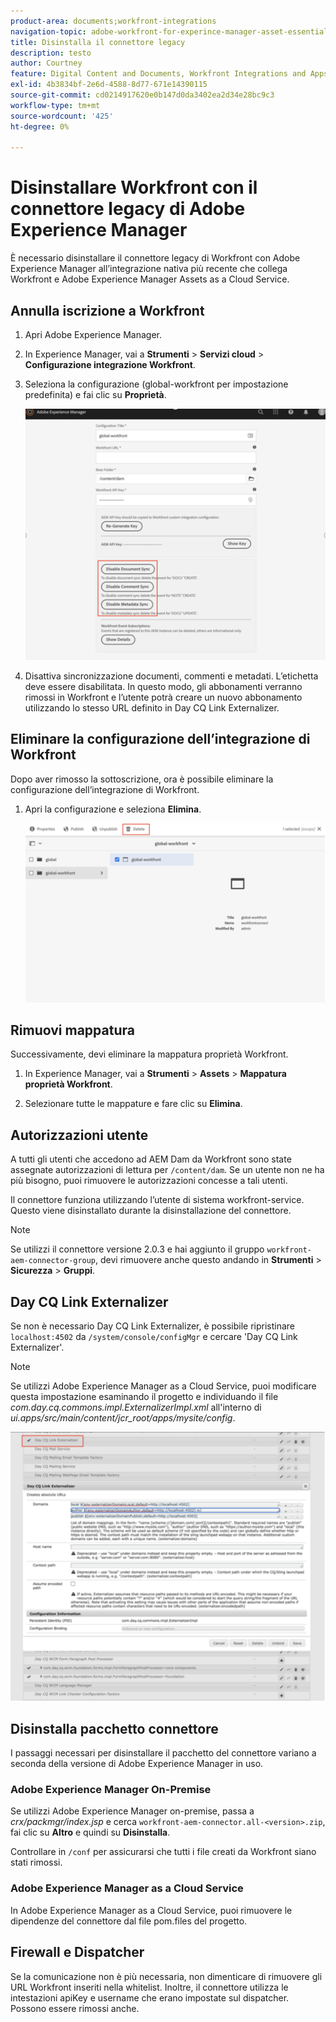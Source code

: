 ```yaml
---
product-area: documents;workfront-integrations
navigation-topic: adobe-workfront-for-experince-manager-asset-essentials
title: Disinstalla il connettore legacy
description: testo
author: Courtney
feature: Digital Content and Documents, Workfront Integrations and Apps
exl-id: 4b3834bf-2e6d-4588-8d77-671e14390115
source-git-commit: cd0214917620e0b147d0da3402ea2d34e28bc9c3
workflow-type: tm+mt
source-wordcount: '425'
ht-degree: 0%

---
```


# Disinstallare Workfront con il connettore legacy di Adobe Experience Manager

È necessario disinstallare il connettore legacy di Workfront con Adobe Experience Manager all’integrazione nativa più recente che collega Workfront e Adobe Experience Manager Assets as a Cloud Service.

## Annulla iscrizione a Workfront

1. Apri Adobe Experience Manager.
1. In Experience Manager, vai a **Strumenti** > **Servizi cloud** > **Configurazione integrazione Workfront**.
1. Seleziona la configurazione (global-workfront per impostazione predefinita) e fai clic su **Proprietà**.

   ![annulla abbonamento a workfront](assets/unsubscribe-from-workfront.png)

1. Disattiva sincronizzazione documenti, commenti e metadati. L’etichetta deve essere disabilitata.
In questo modo, gli abbonamenti verranno rimossi in Workfront e l’utente potrà creare un nuovo abbonamento utilizzando lo stesso URL definito in Day CQ Link Externalizer.

## Eliminare la configurazione dell’integrazione di Workfront

Dopo aver rimosso la sottoscrizione, ora è possibile eliminare la configurazione dell’integrazione di Workfront.

1. Apri la configurazione e seleziona **Elimina**.

   ![elimina configurazione](assets/delete-wf-configuration.png)

## Rimuovi mappatura

Successivamente, devi eliminare la mappatura proprietà Workfront.

1. In Experience Manager, vai a **Strumenti** > **Assets** > **Mappatura proprietà Workfront**.

1. Selezionare tutte le mappature e fare clic su **Elimina**.

## Autorizzazioni utente

A tutti gli utenti che accedono ad AEM Dam da Workfront sono state assegnate autorizzazioni di lettura per `/content/dam`. Se un utente non ne ha più bisogno, puoi rimuovere le autorizzazioni concesse a tali utenti.

Il connettore funziona utilizzando l’utente di sistema workfront-service. Questo viene disinstallato durante la disinstallazione del connettore.

>[!NOTE]
>
>Se utilizzi il connettore versione 2.0.3 e hai aggiunto il gruppo `workfront-aem-connector-group`, devi rimuovere anche questo andando in **Strumenti** > **Sicurezza** > **Gruppi**.

## Day CQ Link Externalizer

Se non è necessario Day CQ Link Externalizer, è possibile ripristinare `localhost:4502` da `/system/console/configMgr` e cercare &#39;Day CQ Link Externalizer&#39;.

>[!NOTE]
>
>Se utilizzi Adobe Experience Manager as a Cloud Service, puoi modificare questa impostazione esaminando il progetto e individuando il file _com.day.cq.commons.impl.ExternalizerImpl.xml_ all&#39;interno di _ui.apps/src/main/content/jcr_root/apps/mysite/config_.

![Day CQ Link Externalizer](assets/Day-CQ-Link-Externalizer.png)

## Disinstalla pacchetto connettore

I passaggi necessari per disinstallare il pacchetto del connettore variano a seconda della versione di Adobe Experience Manager in uso.

### Adobe Experience Manager On-Premise

Se utilizzi Adobe Experience Manager on-premise, passa a _crx/packmgr/index.jsp_ e cerca `workfront-aem-connector.all-<version>.zip`, fai clic su **Altro** e quindi su **Disinstalla**.

Controllare in `/conf` per assicurarsi che tutti i file creati da Workfront siano stati rimossi.

### Adobe Experience Manager as a Cloud Service

In Adobe Experience Manager as a Cloud Service, puoi rimuovere le dipendenze del connettore dal file pom.files del progetto.

## Firewall e Dispatcher

Se la comunicazione non è più necessaria, non dimenticare di rimuovere gli URL Workfront inseriti nella whitelist. Inoltre, il connettore utilizza le intestazioni apiKey e username che erano impostate sul dispatcher. Possono essere rimossi anche.
